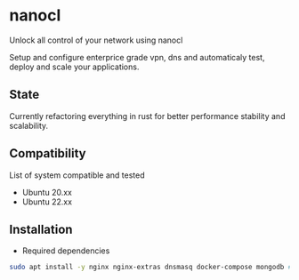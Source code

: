 # nanocl
Unlock all control of your network using nanocl

Setup and configure enterprice grade vpn, dns and automaticaly test, deploy and scale your applications.

## State

Currently refactoring everything in rust for better performance stability and scalability.

## Compatibility

List of system compatible and tested
- Ubuntu 20.xx
- Ubuntu 22.xx

## Installation

- Required dependencies
```sh
sudo apt install -y nginx nginx-extras dnsmasq docker-compose mongodb # For ubuntu
```
